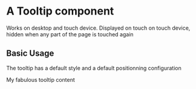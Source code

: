 # A Tooltip component

Works on desktop and touch device.
Displayed on touch on touch device, hidden when any part of the page is touched again

## Basic Usage

The tooltip has a default style and a default positionning configuration

<ToolTip>
  My fabulous tooltip content
</ToolTip>

